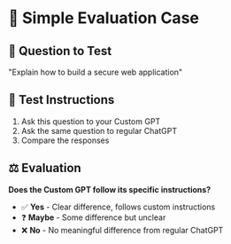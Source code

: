 # 🧪 Simple Evaluation Case

## 📝 Question to Test

"Explain how to build a secure web application"

## 🎯 Test Instructions

1. Ask this question to your Custom GPT
2. Ask the same question to regular ChatGPT  
3. Compare the responses

## ⚖️ Evaluation

**Does the Custom GPT follow its specific instructions?**

- ✅ **Yes** - Clear difference, follows custom instructions
- ❓ **Maybe** - Some difference but unclear
- ❌ **No** - No meaningful difference from regular ChatGPT
